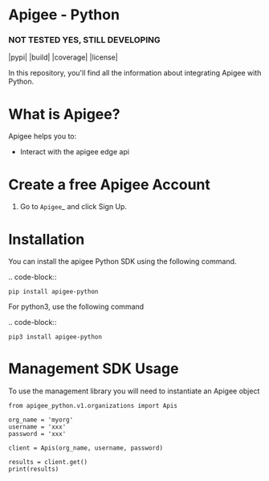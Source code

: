 Apigee - Python
===============

### NOT TESTED YES, STILL DEVELOPING ###

|pypi| |build| |coverage| |license|

In this repository, you'll find all the information about integrating Apigee with Python.


What is Apigee?
===============

Apigee helps you to:

* Interact with the apigee edge api

Create a free Apigee Account
============================

1. Go to `Apigee`_ and click Sign Up.

Installation
============

You can install the apigee Python SDK using the following command.

.. code-block::

    pip install apigee-python

For python3, use the following command

.. code-block::
    
    pip3 install apigee-python


Management SDK Usage
====================

To use the management library you will need to instantiate an Apigee object 

    from apigee_python.v1.organizations import Apis

    org_name = 'myorg'
    username = 'xxx'
    password = 'xxx'

    client = Apis(org_name, username, password)
    
    results = client.get()
    print(results)
